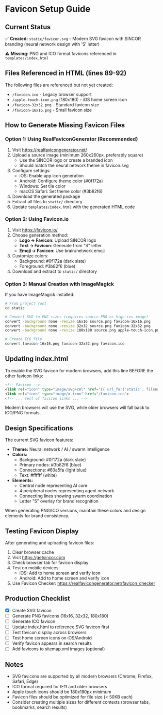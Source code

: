# Favicon Setup Guide

## Current Status

✅ **Created:** `static/favicon.svg` - Modern SVG favicon with SINCOR branding (neural network design with 'S' letter)

⚠️ **Missing:** PNG and ICO format favicons referenced in `templates/index.html`

## Files Referenced in HTML (lines 89-92)

The following files are referenced but not yet created:
- `/favicon.ico` - Legacy browser support
- `/apple-touch-icon.png` (180x180) - iOS home screen icon
- `/favicon-32x32.png` - Standard favicon size
- `/favicon-16x16.png` - Small favicon size

## How to Generate Missing Favicon Files

### Option 1: Using RealFaviconGenerator (Recommended)

1. Visit https://realfavicongenerator.net/
2. Upload a source image (minimum 260x260px, preferably square)
   - Use the SINCOR logo or create a branded icon
   - Should match the neural network theme in favicon.svg
3. Configure settings:
   - iOS: Enable app icon generation
   - Android: Configure theme color (#0f172a)
   - Windows: Set tile color
   - macOS Safari: Set theme color (#3b82f6)
4. Download the generated package
5. Extract all files to `static/` directory
6. Update `templates/index.html` with the generated HTML code

### Option 2: Using Favicon.io

1. Visit https://favicon.io/
2. Choose generation method:
   - **Logo → Favicon**: Upload SINCOR logo
   - **Text → Favicon**: Generate from "S" letter
   - **Emoji → Favicon**: Use brain/network emoji
3. Customize colors:
   - Background: #0f172a (dark slate)
   - Foreground: #3b82f6 (blue)
4. Download and extract to `static/` directory

### Option 3: Manual Creation with ImageMagick

If you have ImageMagick installed:

```bash
# From project root
cd static

# Convert SVG to PNG sizes (requires source PNG or high-res image)
convert -background none -resize 16x16 source.png favicon-16x16.png
convert -background none -resize 32x32 source.png favicon-32x32.png
convert -background none -resize 180x180 source.png apple-touch-icon.png

# Create ICO file
convert favicon-16x16.png favicon-32x32.png favicon.ico
```

## Updating index.html

To enable the SVG favicon for modern browsers, add this line BEFORE the other favicon links:

```html
<!-- Favicon -->
<link rel="icon" type="image/svg+xml" href="{{ url_for('static', filename='favicon.svg') }}">
<link rel="icon" type="image/x-icon" href="/favicon.ico">
<!-- ... rest of favicon links ... -->
```

Modern browsers will use the SVG, while older browsers will fall back to ICO/PNG formats.

## Design Specifications

The current SVG favicon features:
- **Theme:** Neural network / AI / swarm intelligence
- **Colors:**
  - Background: #0f172a (dark slate)
  - Primary nodes: #3b82f6 (blue)
  - Connections: #60a5fa (light blue)
  - Text: #ffffff (white)
- **Elements:**
  - Central node representing AI core
  - 4 peripheral nodes representing agent network
  - Connecting lines showing swarm coordination
  - Letter "S" overlay for brand recognition

When generating PNG/ICO versions, maintain these colors and design elements for brand consistency.

## Testing Favicon Display

After generating and uploading favicon files:

1. Clear browser cache
2. Visit https://getsincor.com
3. Check browser tab for favicon display
4. Test on mobile devices:
   - iOS: Add to home screen and verify icon
   - Android: Add to home screen and verify icon
5. Use Favicon Checker: https://realfavicongenerator.net/favicon_checker

## Production Checklist

- [x] Create SVG favicon
- [ ] Generate PNG favicons (16x16, 32x32, 180x180)
- [ ] Generate ICO favicon
- [ ] Update index.html to reference SVG favicon first
- [ ] Test favicon display across browsers
- [ ] Test home screen icons on iOS/Android
- [ ] Verify favicon appears in search results
- [ ] Add favicons to sitemap.xml images (optional)

## Notes

- SVG favicons are supported by all modern browsers (Chrome, Firefox, Safari, Edge)
- ICO format required for IE11 and older browsers
- Apple touch icons should be 180x180px minimum
- Favicon files should be optimized for file size (< 50KB each)
- Consider creating multiple sizes for different contexts (browser tabs, bookmarks, search results)

